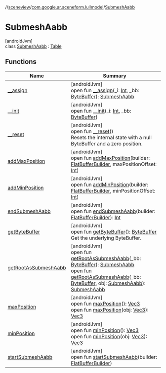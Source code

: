 //[sceneview](../../../index.md)/[com.google.ar.sceneform.lullmodel](../index.md)/[SubmeshAabb](index.md)

# SubmeshAabb

[androidJvm]\
class [SubmeshAabb](index.md) : [Table](../../com.google.flatbuffers/-table/index.md)

## Functions

| Name | Summary |
|---|---|
| [__assign](__assign.md) | [androidJvm]<br>open fun [__assign](__assign.md)(_i: [Int](https://kotlinlang.org/api/latest/jvm/stdlib/kotlin/-int/index.html), _bb: [ByteBuffer](https://developer.android.com/reference/kotlin/java/nio/ByteBuffer.html)): [SubmeshAabb](index.md) |
| [__init](__init.md) | [androidJvm]<br>open fun [__init](__init.md)(_i: [Int](https://kotlinlang.org/api/latest/jvm/stdlib/kotlin/-int/index.html), _bb: [ByteBuffer](https://developer.android.com/reference/kotlin/java/nio/ByteBuffer.html)) |
| [__reset](../../com.google.flatbuffers/-table/__reset.md) | [androidJvm]<br>open fun [__reset](../../com.google.flatbuffers/-table/__reset.md)()<br>Resets the internal state with a null ByteBuffer and a zero position. |
| [addMaxPosition](add-max-position.md) | [androidJvm]<br>open fun [addMaxPosition](add-max-position.md)(builder: [FlatBufferBuilder](../../com.google.flatbuffers/-flat-buffer-builder/index.md), maxPositionOffset: [Int](https://kotlinlang.org/api/latest/jvm/stdlib/kotlin/-int/index.html)) |
| [addMinPosition](add-min-position.md) | [androidJvm]<br>open fun [addMinPosition](add-min-position.md)(builder: [FlatBufferBuilder](../../com.google.flatbuffers/-flat-buffer-builder/index.md), minPositionOffset: [Int](https://kotlinlang.org/api/latest/jvm/stdlib/kotlin/-int/index.html)) |
| [endSubmeshAabb](end-submesh-aabb.md) | [androidJvm]<br>open fun [endSubmeshAabb](end-submesh-aabb.md)(builder: [FlatBufferBuilder](../../com.google.flatbuffers/-flat-buffer-builder/index.md)): [Int](https://kotlinlang.org/api/latest/jvm/stdlib/kotlin/-int/index.html) |
| [getByteBuffer](../../com.google.flatbuffers/-table/get-byte-buffer.md) | [androidJvm]<br>open fun [getByteBuffer](../../com.google.flatbuffers/-table/get-byte-buffer.md)(): [ByteBuffer](https://developer.android.com/reference/kotlin/java/nio/ByteBuffer.html)<br>Get the underlying ByteBuffer. |
| [getRootAsSubmeshAabb](get-root-as-submesh-aabb.md) | [androidJvm]<br>open fun [getRootAsSubmeshAabb](get-root-as-submesh-aabb.md)(_bb: [ByteBuffer](https://developer.android.com/reference/kotlin/java/nio/ByteBuffer.html)): [SubmeshAabb](index.md)<br>open fun [getRootAsSubmeshAabb](get-root-as-submesh-aabb.md)(_bb: [ByteBuffer](https://developer.android.com/reference/kotlin/java/nio/ByteBuffer.html), obj: [SubmeshAabb](index.md)): [SubmeshAabb](index.md) |
| [maxPosition](max-position.md) | [androidJvm]<br>open fun [maxPosition](max-position.md)(): [Vec3](../-vec3/index.md)<br>open fun [maxPosition](max-position.md)(obj: [Vec3](../-vec3/index.md)): [Vec3](../-vec3/index.md) |
| [minPosition](min-position.md) | [androidJvm]<br>open fun [minPosition](min-position.md)(): [Vec3](../-vec3/index.md)<br>open fun [minPosition](min-position.md)(obj: [Vec3](../-vec3/index.md)): [Vec3](../-vec3/index.md) |
| [startSubmeshAabb](start-submesh-aabb.md) | [androidJvm]<br>open fun [startSubmeshAabb](start-submesh-aabb.md)(builder: [FlatBufferBuilder](../../com.google.flatbuffers/-flat-buffer-builder/index.md)) |
